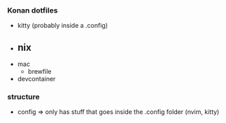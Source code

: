 ### Konan dotfiles
- kitty (probably inside a .config)
- nix
    - 
- mac
    - brewfile
- devcontainer

### structure
- config => only has stuff that goes inside the .config folder (nvim, kitty)





